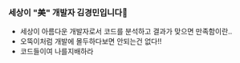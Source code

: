 ### 세상이 "美" 개발자 김경민입니다👋

- 세상이 아름다운 개발자로서 코드를 분석하고 결과가 맞으면 만족함이란..
- 오뚝이처럼 개발에 몰두하다보면 안되는건 없다!!
- 코드들이여 나를지배하라
